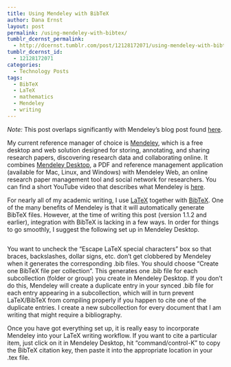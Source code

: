 ```yaml
---
title: Using Mendeley with BibTeX
author: Dana Ernst
layout: post
permalink: /using-mendeley-with-bibtex/
tumblr_dcernst_permalink:
  - http://dcernst.tumblr.com/post/12128172071/using-mendeley-with-bibtex
tumblr_dcernst_id:
  - 12128172071
categories:
  - Technology Posts
tags:
  - BibTeX
  - LaTeX
  - mathematics
  - Mendeley
  - writing
---
```

*Note:* This post overlaps significantly with Mendeley&#8217;s blog post found [here][1].

My current reference manager of choice is [Mendeley][2], which is a free desktop and web solution designed for storing, annotating, and sharing research papers, discovering research data and collaborating online. It combines [Mendeley Desktop][3], a PDF and reference management application (available for Mac, Linux, and Windows) with Mendeley Web, an online research paper management tool and social network for researchers. You can find a short YouTube video that describes what Mendeley is [here][4].

For nearly all of my academic writing, I use [LaTeX][5] together with [BibTeX][6]. One of the many benefits of Mendeley is that it will automatically generate BibTeX files. However, at the time of writing this post (version 1.1.2 and earlier), integration with BibTeX is lacking in a few ways. In order for things to go smoothly, I suggest the following set up in Mendeley Desktop.

[<img src="http://i0.wp.com/danaernst.com/wp-content/uploads/2011/10/MendeleyBibTeXPreferences.jpeg?fit=550%2C413" alt="" title="Mendeley BibTeX Preferences" class="aligncenter size-full wp-image-114" data-recalc-dims="1" />][7]

You want to uncheck the &#8220;Escape LaTeX special characters&#8221; box so that braces, backslashes, dollar signs, etc. don&#8217;t get clobbered by Mendeley when it generates the corresponding .bib files. You should choose &#8220;Create one BibTeX file per collection&#8221;. This generates one .bib file for each subcollection (folder or group) you create in Mendeley Desktop. If you don&#8217;t do this, Mendeley will create a duplicate entry in your synced .bib file for each entry appearing in a subcollection, which will in turn prevent LaTeX/BibTeX from compiling properly if you happen to cite one of the duplicate entries. I create a new subcollection for every document that I am writing that might require a bibliography.

Once you have got everything set up, it is really easy to incorporate Mendeley into your LaTeX writing workflow. If you want to cite a particular item, just click on it in Mendeley Desktop, hit &#8220;command/control-K&#8221; to copy the BibTeX citation key, then paste it into the appropriate location in your .tex file.

 [1]: http://www.mendeley.com/blog/tipstricks/howto-use-mendeley-to-create-citations-using-latex-and-bibtex/
 [2]: http://www.mendeley.com
 [3]: http://www.mendeley.com/download-mendeley-desktop
 [4]: http://www.youtube.com/watch?v=uYmxynG_MAs
 [5]: http://www.latex-project.org/
 [6]: http://www.bibtex.org/
 [7]: http://i0.wp.com/danaernst.com/wp-content/uploads/2011/10/MendeleyBibTeXPreferences.jpeg